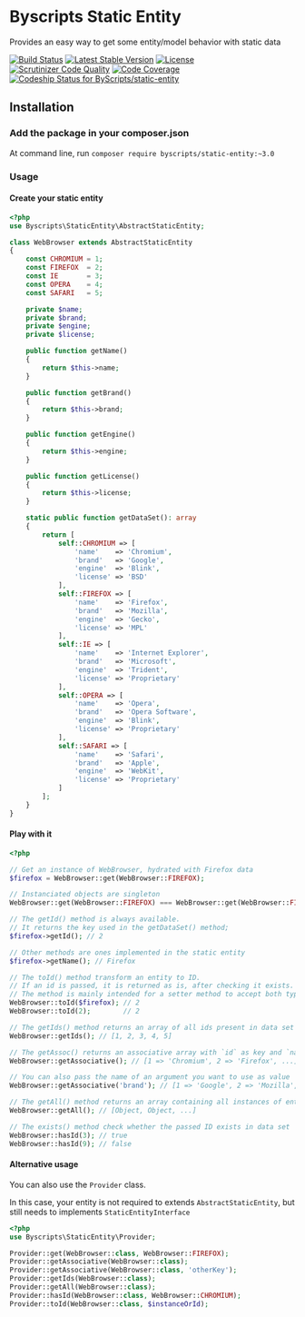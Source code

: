 # Byscripts Static Entity

Provides an easy way to get some entity/model behavior with static data

[![Build Status](https://travis-ci.org/ByScripts/static-entity.svg?branch=master)](https://travis-ci.org/ByScripts/static-entity)
[![Latest Stable Version](https://poser.pugx.org/byscripts/static-entity/v/stable.png)](https://packagist.org/packages/byscripts/static-entity) 
[![License](https://poser.pugx.org/byscripts/static-entity/license.png)](https://packagist.org/packages/byscripts/static-entity)
[![Scrutinizer Code Quality](https://scrutinizer-ci.com/g/ByScripts/static-entity/badges/quality-score.png?b=master)](https://scrutinizer-ci.com/g/ByScripts/static-entity/?branch=master)
[![Code Coverage](https://scrutinizer-ci.com/g/ByScripts/static-entity/badges/coverage.png?b=master)](https://scrutinizer-ci.com/g/ByScripts/static-entity/?branch=master)
[![Codeship Status for ByScripts/static-entity](https://app.codeship.com/projects/7eec66b0-b204-0136-a2d1-0a3b713c59e9/status?branch=master)](https://app.codeship.com/projects/310628)

## Installation

### Add the package in your composer.json

At command line, run `composer require byscripts/static-entity:~3.0`

### Usage

#### Create your static entity

```php
<?php
use Byscripts\StaticEntity\AbstractStaticEntity;

class WebBrowser extends AbstractStaticEntity
{
    const CHROMIUM = 1;
    const FIREFOX  = 2;
    const IE       = 3;
    const OPERA    = 4;
    const SAFARI   = 5;

    private $name;
    private $brand;
    private $engine;
    private $license;

    public function getName()
    {
        return $this->name;
    }

    public function getBrand()
    {
        return $this->brand;
    }

    public function getEngine()
    {
        return $this->engine;
    }

    public function getLicense()
    {
        return $this->license;
    }

    static public function getDataSet(): array
    {
        return [
            self::CHROMIUM => [
                'name'    => 'Chromium',
                'brand'   => 'Google',
                'engine'  => 'Blink',
                'license' => 'BSD'
            ],
            self::FIREFOX => [
                'name'    => 'Firefox',
                'brand'   => 'Mozilla',
                'engine'  => 'Gecko',
                'license' => 'MPL'
            ],
            self::IE => [
                'name'    => 'Internet Explorer',
                'brand'   => 'Microsoft',
                'engine'  => 'Trident',
                'license' => 'Proprietary'
            ],
            self::OPERA => [
                'name'    => 'Opera',
                'brand'   => 'Opera Software',
                'engine'  => 'Blink',
                'license' => 'Proprietary'
            ],
            self::SAFARI => [
                'name'    => 'Safari',
                'brand'   => 'Apple',
                'engine'  => 'WebKit',
                'license' => 'Proprietary'
            ]
        ];
    }
}
```

#### Play with it

```php
<?php

// Get an instance of WebBrowser, hydrated with Firefox data
$firefox = WebBrowser::get(WebBrowser::FIREFOX);

// Instanciated objects are singleton
WebBrowser::get(WebBrowser::FIREFOX) === WebBrowser::get(WebBrowser::FIREFOX); // true

// The getId() method is always available.
// It returns the key used in the getDataSet() method;
$firefox->getId(); // 2

// Other methods are ones implemented in the static entity
$firefox->getName(); // Firefox

// The toId() method transform an entity to ID.
// If an id is passed, it is returned as is, after checking it exists.
// The method is mainly intended for a setter method to accept both type.
WebBrowser::toId($firefox); // 2
WebBrowser::toId(2);        // 2

// The getIds() method returns an array of all ids present in data set
WebBrowser::getIds(); // [1, 2, 3, 4, 5]

// The getAssoc() returns an associative array with `id` as key and `name` as value
WebBrowser::getAssociative(); // [1 => 'Chromium', 2 => 'Firefox', ...]

// You can also pass the name of an argument you want to use as value
WebBrowser::getAssociative('brand'); // [1 => 'Google', 2 => 'Mozilla', 3 => 'Microsoft', ...]

// The getAll() method returns an array containing all instances of entities
WebBrowser::getAll(); // [Object, Object, ...]

// The exists() method check whether the passed ID exists in data set
WebBrowser::hasId(3); // true
WebBrowser::hasId(9); // false
```

#### Alternative usage

You can also use the `Provider` class.

In this case, your entity is not required to extends `AbstractStaticEntity`,
but still needs to implements `StaticEntityInterface`

```php
<?php
use Byscripts\StaticEntity\Provider;

Provider::get(WebBrowser::class, WebBrowser::FIREFOX);
Provider::getAssociative(WebBrowser::class);
Provider::getAssociative(WebBrowser::class, 'otherKey');
Provider::getIds(WebBrowser::class);
Provider::getAll(WebBrowser::class);
Provider::hasId(WebBrowser::class, WebBrowser::CHROMIUM);
Provider::toId(WebBrowser::class, $instanceOrId);
```
